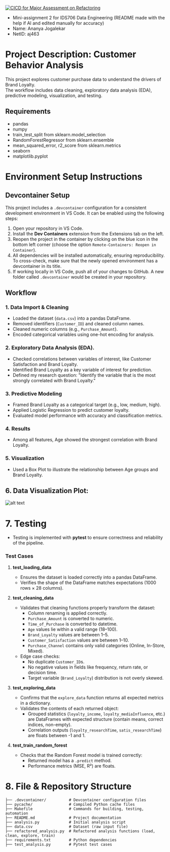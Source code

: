 [![CICD for Major Assessment on Refactoring](https://github.com/ananya923/DE-HW-2/actions/workflows/CI.yml/badge.svg)](https://github.com/ananya923/DE-HW-2/actions/workflows/CI.yml)

- Mini-assignment 2 for IDS706 Data Engineering (README made with the help if AI and edited manually for accuracy)
- Name: Ananya Jogalekar
- NetID: aj463

# Project Description: Customer Behavior Analysis

This project explores customer purchase data to understand the drivers of Brand Loyalty.  
The workflow includes data cleaning, exploratory data analysis (EDA), predictive modeling, visualization, and testing.

## Requirements
- pandas
- numpy
- train_test_split from sklearn.model_selection
- RandomForestRegressor from sklearn.ensemble
- mean_squared_error, r2_score from sklearn.metrics
- seaborn
- matplotlib.pyplot 

# Environment Setup Instructions
## Devcontainer Setup
This project includes a `.devcontainer` configuration for a consistent development environment in VS Code. It can be enabled using the following steps:
1. Open your repository in VS Code.
2. Install the **Dev Containers** extension from the Extensions tab on the left.
3. Reopen the project in the container by clicking on the blue icon in the bottom left corner (choose the option `Remote-Containers: Reopen in Container`).
4. All dependencies will be installed automatically, ensuring reproducibility. To cross-check, make sure that the newly opened environment has a devcontainer in its title.
5. If working locally in VS Code, push all of your changes to GitHub. A new folder called `.devcontainer` would be created in your repository.

## Workflow

### 1. Data Import & Cleaning
- Loaded the dataset (`data.csv`) into a pandas DataFrame.
- Removed identifiers (`Customer_ID`) and cleaned column names.
- Cleaned numeric columns (e.g., `Purchase_Amount`).
- Encoded categorical variables using one-hot encoding for analysis.

### 2. Exploratory Data Analysis (EDA).
- Checked correlations between variables of interest, like Customer Satisfaction and Brand Loyalty.
- Identified Brand Loyalty as a key variable of interest for prediction.
- Defined my research question: "Identify the variable that is the most strongly correlated with Brand Loyalty."

### 3. Predictive Modeling
- Framed Brand Loyalty as a categorical target (e.g., low, medium, high).
- Applied Logistic Regression to predict customer loyalty.
- Evaluated model performance with accuracy and classification metrics.

### 4. Results
- Among all features, Age showed the strongest correlation with Brand Loyalty.

### 5. Visualization
- Used a Box Plot to illustrate the relationship between Age groups and Brand Loyalty.

## 6. Data Visualization Plot:
![alt text](image.png)

# 7. Testing
- Testing is implemented with **pytest** to ensure correctness and reliability of the pipeline.  

### Test Cases

1. **test_loading_data**
   - Ensures the dataset is loaded correctly into a pandas DataFrame.
   - Verifies the shape of the DataFrame matches expectations (1000 rows × 28 columns).

2. **test_cleaning_data**
   - Validates that cleaning functions properly transform the dataset:
     - Column renaming is applied correctly.
     - `Purchase_Amount` is converted to numeric.
     - `Time_of_Purchase` is converted to datetime.
     - `Age` values lie within a valid range (18–100).
     - `Brand_Loyalty` values are between 1–5.
     - `Customer_Satisfaction` values are between 1–10.
     - `Purchase_Channel` contains only valid categories (Online, In-Store, Mixed).
   - Edge case checks:
     - No duplicate `Customer_ID`s.
     - No negative values in fields like frequency, return rate, or decision time.
     - Target variable (`Brand_Loyalty`) distribution is not overly skewed.

3. **test_exploring_data**
   - Confirms that the `explore_data` function returns all expected metrics in a dictionary.
   - Validates the contents of each returned object:
     - Grouped statistics (`loyalty_income`, `loyalty_mediaInfluence`, etc.) are DataFrames with expected structure (contain means, correct indices, non-empty).
     - Correlation outputs (`loyalty_researchTime`, `satis_researchTime`) are floats between -1 and 1.

4. **test_train_random_forest**
   - Checks that the Random Forest model is trained correctly:
     - Returned model has a `.predict` method.
     - Performance metrics (MSE, R²) are floats.

# 8. File & Repository Structure
```
├── .devcontainer/          # Devcontainer configuration files
├── pycache/                # Compiled Python cache files
├── Makefile                # Commands for building, testing, automation
├── README.md               # Project documentation
├── analysis.py             # Initial analysis script
├── data.csv                # Dataset (raw input file)
├── refactored_analysis.py  # Refactored analysis functions (load, clean, explore, train)
├── requirements.txt        # Python dependencies
├── test_analysis.py        # Pytest test cases
```